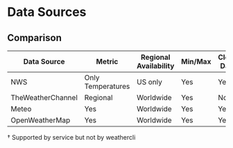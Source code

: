 # Data Sources
## Comparison
| Data Source       | Metric            | Regional Availability | Min/Max | Cloud Data | Conditions Sentence | Special Conditions | Forecast Sentence | API Key Required | AQI | Time (seconds) | Website                     |
|-------------------|-------------------|-----------------------|---------|------------|---------------------|--------------------|-------------------|------------------|-----|----------------|-----------------------------|
| NWS               | Only Temperatures | US only               | Yes     | Yes        | Full                | No†                | No†               | No               | No† | 0.5            | https://www.weather.gov/    |
| TheWeatherChannel | Regional          | Worldwide             | Yes     | No†        | No                  | No                 | No                | No               | Yes | ?              | https://weather.com         |
| Meteo             | Yes               | Worldwide             | Yes     | Yes        | Full                | No                 | Full              | No               | Yes | 0.9            | https://open-meteo.com      |
| OpenWeatherMap    | Yes               | Worldwide             | Yes     | Yes        | Full                | Yes                | Full              | Yes              | Yes | 0.5            | https://openweathermap.org/ |

† Supported by service but not by weathercli
